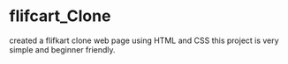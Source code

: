 # flifcart_Clone
created a flifkart clone web page using HTML and CSS 
this project is very simple and beginner friendly.
